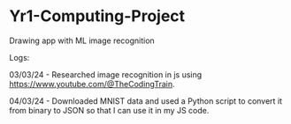 # Yr1-Computing-Project
Drawing app with ML image recognition 


Logs:

03/03/24 - Researched image recognition in js using https://www.youtube.com/@TheCodingTrain.

04/03/24 - Downloaded MNIST data and used a Python script to convert it from binary to JSON so that I can use it in my JS code.
